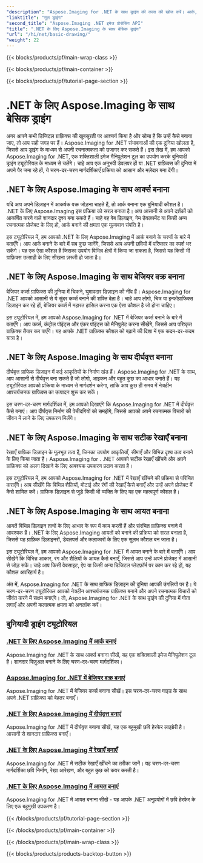 ```yaml
---
"description": "Aspose.Imaging for .NET के साथ ड्राइंग की कला की खोज करें। आर्क, बेज़ियर कर्व, दीर्घवृत्त, रेखाएँ और आयतों पर चरण-दर-चरण मार्गदर्शिकाओं के माध्यम से आश्चर्यजनक दृश्य बनाएँ।"
"linktitle": "मूल ड्राइंग"
"second_title": "Aspose.Imaging .NET इमेज प्रोसेसिंग API"
"title": ".NET के लिए Aspose.Imaging के साथ बेसिक ड्राइंग"
"url": "/hi/net/basic-drawing/"
"weight": 22
---
```


{{< blocks/products/pf/main-wrap-class >}}

{{< blocks/products/pf/main-container >}}

{{< blocks/products/pf/tutorial-page-section >}}

# .NET के लिए Aspose.Imaging के साथ बेसिक ड्राइंग


अगर आपने कभी डिजिटल ग्राफ़िक्स की खूबसूरती पर आश्चर्य किया है और सोचा है कि उन्हें कैसे बनाया जाए, तो आप सही जगह पर हैं। Aspose.Imaging for .NET संभावनाओं की एक दुनिया खोलता है, जिससे आप ड्राइंग के माध्यम से अपनी रचनात्मकता को उजागर कर सकते हैं। इस लेख में, हम आपको Aspose.Imaging for .NET, एक शक्तिशाली इमेज मैनिपुलेशन टूल का उपयोग करके बुनियादी ड्राइंग ट्यूटोरियल के माध्यम से चलेंगे। चाहे आप एक अनुभवी डेवलपर हों या .NET ग्राफ़िक्स की दुनिया में अपने पैर जमा रहे हों, ये चरण-दर-चरण मार्गदर्शिकाएँ प्रक्रिया को आसान और मज़ेदार बना देंगी।

## .NET के लिए Aspose.Imaging के साथ आर्क्स बनाना

यदि आप अपने डिज़ाइन में आकर्षक वक्र जोड़ना चाहते हैं, तो आर्क बनाना एक बुनियादी कौशल है। .NET के लिए Aspose.Imaging इस प्रक्रिया को सरल बनाता है। आप आसानी से अपने दर्शकों को आकर्षित करने वाले शानदार दृश्य बना सकते हैं। चाहे वह वेब डिज़ाइन, गेम डेवलपमेंट या किसी अन्य रचनात्मक प्रोजेक्ट के लिए हो, आर्क बनाने की क्षमता एक मूल्यवान संपत्ति है।

इस ट्यूटोरियल में, हम आपको .NET के लिए Aspose.Imaging में आर्क बनाने के चरणों के बारे में बताएँगे। आप आर्क बनाने के बारे में सब कुछ जानेंगे, जिससे आप अपनी छवियों में परिष्कार का स्पर्श भर सकेंगे। यह एक ऐसा कौशल है जिसका उपयोग विभिन्न क्षेत्रों में किया जा सकता है, जिससे यह किसी भी ग्राफ़िक्स उत्साही के लिए सीखना ज़रूरी हो जाता है।

## .NET के लिए Aspose.Imaging के साथ बेजियर वक्र बनाना

बेजियर कर्व्स ग्राफिक्स की दुनिया में चिकने, घुमावदार डिज़ाइन की नींव हैं। Aspose.Imaging for .NET आपको आसानी से ये सुंदर कर्व्स बनाने की शक्ति देता है। चाहे आप लोगो, चित्र या इन्फोग्राफिक्स डिज़ाइन कर रहे हों, बेजियर कर्व्स में महारत हासिल करना एक ऐसा कौशल है जो होना चाहिए।

इस ट्यूटोरियल में, हम आपको Aspose.Imaging for .NET में बेजियर कर्व्स बनाने के बारे में बताएँगे। आप कर्व्स, कंट्रोल पॉइंट्स और एंकर पॉइंट्स को मैनिपुलेट करना सीखेंगे, जिससे आप परिष्कृत ग्राफ़िक्स तैयार कर पाएँगे। यह आपके .NET ग्राफ़िक्स कौशल को बढ़ाने की दिशा में एक कदम-दर-कदम यात्रा है।

## .NET के लिए Aspose.Imaging के साथ दीर्घवृत्त बनाना

दीर्घवृत्त ग्राफिक डिज़ाइन में कई आकृतियों के निर्माण खंड हैं। Aspose.Imaging for .NET के साथ, आप आसानी से दीर्घवृत्त बना सकते हैं जो लोगो, आइकन और बहुत कुछ का आधार बनाते हैं। यह ट्यूटोरियल आपको प्रक्रिया के माध्यम से मार्गदर्शन करेगा, ताकि आप कुछ ही समय में नेत्रहीन आश्चर्यजनक ग्राफिक्स का उत्पादन शुरू कर सकें।

इस चरण-दर-चरण मार्गदर्शिका में, हम आपको दिखाएंगे कि Aspose.Imaging for .NET में दीर्घवृत्त कैसे बनाएं। आप दीर्घवृत्त निर्माण की पेचीदगियों को समझेंगे, जिससे आपको अपने रचनात्मक विचारों को जीवन में लाने के लिए उपकरण मिलेंगे।

## .NET के लिए Aspose.Imaging के साथ सटीक रेखाएँ बनाना

रेखाएँ ग्राफ़िक डिज़ाइन के मूलभूत तत्व हैं, जिनका उपयोग आकृतियाँ, सीमाएँ और विभिन्न दृश्य तत्व बनाने के लिए किया जाता है। Aspose.Imaging for . .NET आपको सटीक रेखाएँ खींचने और अपने ग्राफ़िक्स को अलग दिखाने के लिए आवश्यक उपकरण प्रदान करता है।

इस ट्यूटोरियल में, हम आपको Aspose.Imaging for .NET में रेखाएँ खींचने की प्रक्रिया से परिचित कराएँगे। आप सीखेंगे कि विभिन्न शैलियों, मोटाई और रंगों की रेखाएँ कैसे बनाएँ और उन्हें अपने प्रोजेक्ट में कैसे शामिल करें। ग्राफिक डिज़ाइन से जुड़े किसी भी व्यक्ति के लिए यह एक महत्वपूर्ण कौशल है।

## .NET के लिए Aspose.Imaging के साथ आयत बनाना

आयतें विभिन्न डिज़ाइन तत्वों के लिए आधार के रूप में काम करती हैं और संरचित ग्राफ़िक्स बनाने में आवश्यक हैं। .NET के लिए Aspose.Imaging आयतों को बनाने की प्रक्रिया को सरल बनाता है, जिससे यह ग्राफ़िक डिज़ाइनरों, डेवलपर्स और कलाकारों के लिए एक सुलभ कौशल बन जाता है।

इस ट्यूटोरियल में, हम आपको Aspose.Imaging for .NET में आयत बनाने के बारे में बताएँगे। आप सीखेंगे कि विभिन्न आकार, रंग और शैलियों के आयत कैसे बनाएँ, जिससे आप उन्हें अपने प्रोजेक्ट में आसानी से जोड़ सकें। चाहे आप किसी वेबसाइट, ऐप या किसी अन्य डिजिटल प्लेटफ़ॉर्म पर काम कर रहे हों, यह कौशल अपरिहार्य है।

अंत में, Aspose.Imaging for .NET के साथ ग्राफिक डिज़ाइन की दुनिया आपकी उंगलियों पर है। ये चरण-दर-चरण ट्यूटोरियल आपको नेत्रहीन आश्चर्यजनक ग्राफ़िक्स बनाने और अपने रचनात्मक विचारों को जीवंत करने में सक्षम बनाएंगे। तो, Aspose.Imaging for .NET के साथ ड्राइंग की दुनिया में गोता लगाएँ और अपनी कलात्मक क्षमता को अनलॉक करें।
## बुनियादी ड्राइंग ट्यूटोरियल
### [.NET के लिए Aspose.Imaging में आर्क बनाएं](./draw-arc/)
Aspose.Imaging for .NET के साथ आर्क्स बनाना सीखें, यह एक शक्तिशाली इमेज मैनिपुलेशन टूल है। शानदार विज़ुअल बनाने के लिए चरण-दर-चरण मार्गदर्शिका।
### [Aspose.Imaging for .NET में बेजियर वक्र बनाएं](./draw-bezier-curve/)
Aspose.Imaging for .NET में बेजियर कर्व्स बनाना सीखें। इस चरण-दर-चरण गाइड के साथ अपने .NET ग्राफ़िक्स को बेहतर बनाएँ।
### [.NET के लिए Aspose.Imaging में दीर्घवृत्त बनाएं](./draw-ellipse/)
Aspose.Imaging for .NET में दीर्घवृत्त बनाना सीखें, यह एक बहुमुखी छवि हेरफेर लाइब्रेरी है। आसानी से शानदार ग्राफ़िक्स बनाएँ।
### [.NET के लिए Aspose.Imaging में रेखाएँ बनाएँ](./draw-lines/)
Aspose.Imaging for .NET में सटीक रेखाएँ खींचने का तरीका जानें। यह चरण-दर-चरण मार्गदर्शिका छवि निर्माण, रेखा आरेखण, और बहुत कुछ को कवर करती है।
### [.NET के लिए Aspose.Imaging में आयत बनाएं](./draw-rectangle/)
Aspose.Imaging for .NET में आयत बनाना सीखें - यह आपके .NET अनुप्रयोगों में छवि हेरफेर के लिए एक बहुमुखी उपकरण है।

{{< /blocks/products/pf/tutorial-page-section >}}

{{< /blocks/products/pf/main-container >}}

{{< /blocks/products/pf/main-wrap-class >}}

{{< blocks/products/products-backtop-button >}}